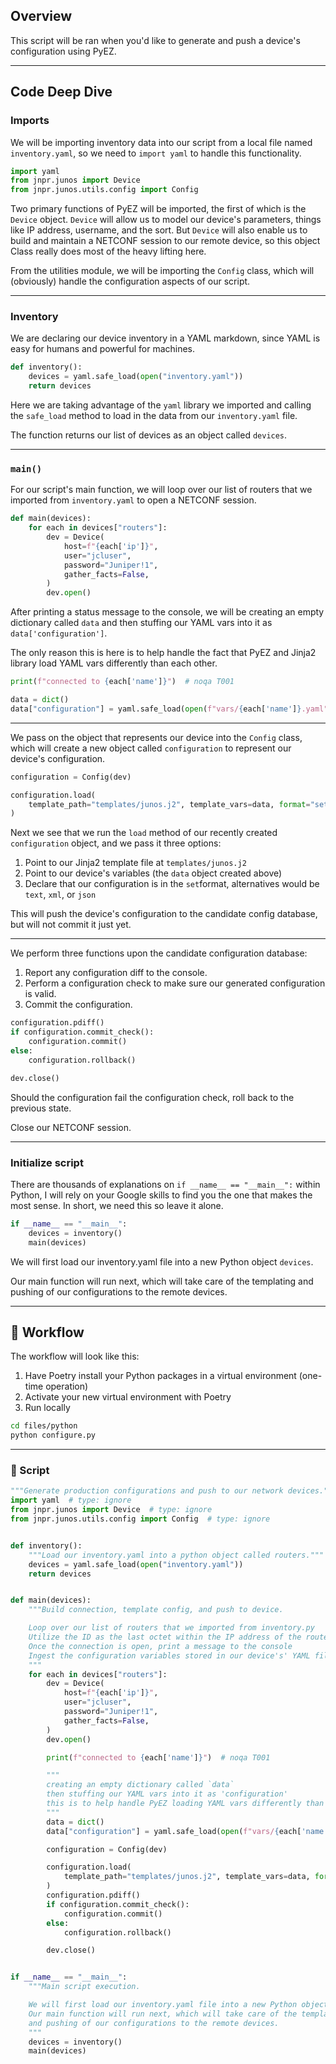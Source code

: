 ## Overview

This script will be ran when you'd like to generate and push a device's configuration using PyEZ.

---

## Code Deep Dive

### Imports

We will be importing inventory data into our script from a local file named `inventory.yaml`, so we need to `import yaml` to handle this functionality.

```python
import yaml
from jnpr.junos import Device
from jnpr.junos.utils.config import Config
```

Two primary functions of PyEZ will be imported, the first of which is the `Device` object. `Device` will allow us to model our device's parameters, things like IP address, username, and the sort. But `Device` will also enable us to build and maintain a NETCONF session to our remote device, so this object Class really does most of the heavy lifting here.

From the utilities module, we will be importing the `Config` class, which will (obviously) handle the configuration aspects of our script.

---

### Inventory

We are declaring our device inventory in a YAML markdown, since YAML is easy for humans and powerful for machines.

```python
def inventory():
    devices = yaml.safe_load(open("inventory.yaml"))
    return devices
```

Here we are taking advantage of the `yaml` library we imported and calling the `safe_load` method to load in the data from our `inventory.yaml` file.

The function returns our list of devices as an object called `devices`.

---

### `main()`

For our script's main function, we will loop over our list of routers that we imported from `inventory.yaml` to open a NETCONF session.

```python
def main(devices):
    for each in devices["routers"]:
        dev = Device(
            host=f"{each['ip']}",
            user="jcluser",
            password="Juniper!1",
            gather_facts=False,
        )
        dev.open()

```

After printing a status message to the console, we will be creating an empty dictionary called `data` and then stuffing our YAML vars into it as `data['configuration']`.

The only reason this is here is to help handle the fact that PyEZ and Jinja2 library load YAML vars differently than each other.

```python
print(f"connected to {each['name']}")  # noqa T001

data = dict()
data["configuration"] = yaml.safe_load(open(f"vars/{each['name']}.yaml"))
```

---

We pass on the object that represents our device into the `Config` class, which will create a new object called `configuration` to represent our device's configuration.

```python
configuration = Config(dev)

configuration.load(
    template_path="templates/junos.j2", template_vars=data, format="set"
)
```

Next we see that we run the `load` method of our recently created `configuration` object, and we pass it three options:

1. Point to our Jinja2 template file at `templates/junos.j2`
2. Point to our device's variables (the `data` object created above)
3. Declare that our configuration is in the `set`format, alternatives would be `text`, `xml`, or `json`

This will push the device's configuration to the candidate config database, but will not commit it just yet.

---

We perform three functions upon the candidate configuration database:

1. Report any configuration diff to the console.
2. Perform a configuration check to make sure our generated configuration is valid.
3. Commit the configuration.

```python
configuration.pdiff()
if configuration.commit_check():
    configuration.commit()
else:
    configuration.rollback()

dev.close()
```

Should the configuration fail the configuration check, roll back to the previous state.

Close our NETCONF session.

---

### Initialize script

There are thousands of explanations on `if __name__ == "__main__":` within Python, I will rely on your Google skills to find you the one that makes the most sense. In short, we need this so leave it alone.

```python
if __name__ == "__main__":
    devices = inventory()
    main(devices)

```

We will first load our inventory.yaml file into a new Python object `devices`.

Our main function will run next, which will take care of the templating and pushing of our configurations to the remote devices.

---

## 🚀 Workflow

The workflow will look like this:

1. Have Poetry install your Python packages in a virtual environment (one-time operation)
2. Activate your new virtual environment with Poetry
3. Run locally

```bash
cd files/python
python configure.py
```

---

### 🐍 Script

```python
"""Generate production configurations and push to our network devices."""
import yaml  # type: ignore
from jnpr.junos import Device  # type: ignore
from jnpr.junos.utils.config import Config  # type: ignore


def inventory():
    """Load our inventory.yaml into a python object called routers."""
    devices = yaml.safe_load(open("inventory.yaml"))
    return devices


def main(devices):
    """Build connection, template config, and push to device.

    Loop over our list of routers that we imported from inventory.py
    Utilize the ID as the last octet within the IP address of the router
    Once the connection is open, print a message to the console
    Ingest the configuration variables stored in our device's' YAML file
    """
    for each in devices["routers"]:
        dev = Device(
            host=f"{each['ip']}",
            user="jcluser",
            password="Juniper!1",
            gather_facts=False,
        )
        dev.open()

        print(f"connected to {each['name']}")  # noqa T001

        """
        creating an empty dictionary called `data`
        then stuffing our YAML vars into it as 'configuration'
        this is to help handle PyEZ loading YAML vars differently than Jinja2
        """
        data = dict()
        data["configuration"] = yaml.safe_load(open(f"vars/{each['name']}.yaml"))

        configuration = Config(dev)

        configuration.load(
            template_path="templates/junos.j2", template_vars=data, format="set"
        )
        configuration.pdiff()
        if configuration.commit_check():
            configuration.commit()
        else:
            configuration.rollback()

        dev.close()


if __name__ == "__main__":
    """Main script execution.

    We will first load our inventory.yaml file into a new Python object `devices`
    Our main function will run next, which will take care of the templating
    and pushing of our configurations to the remote devices.
    """
    devices = inventory()
    main(devices)

```
